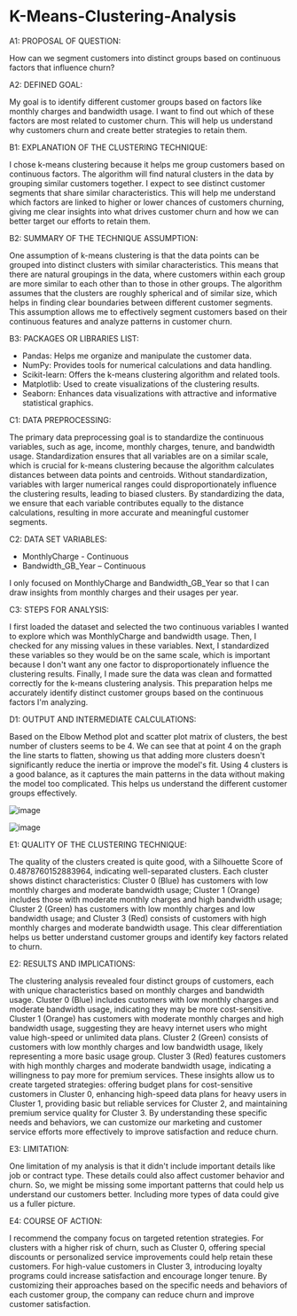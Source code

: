 # K-Means-Clustering-Analysis

A1: PROPOSAL OF QUESTION:

How can we segment customers into distinct groups based on continuous factors that influence churn?

A2: DEFINED GOAL:

My goal is to identify different customer groups based on factors like monthly charges and bandwidth usage. I want to find out which of these factors are most related to customer churn. This will help us understand why customers churn and create better strategies to retain them.
 
B1: EXPLANATION OF THE CLUSTERING TECHNIQUE:

I chose k-means clustering because it helps me group customers based on continuous factors. The algorithm will find natural clusters in the data by grouping similar customers together. I expect to see distinct customer segments that share similar characteristics. This will help me understand which factors are linked to higher or lower chances of customers churning, giving me clear insights into what drives customer churn and how we can better target our efforts to retain them.

B2: SUMMARY OF THE TECHNIQUE ASSUMPTION:

One assumption of k-means clustering is that the data points can be grouped into distinct clusters with similar characteristics. This means that there are natural groupings in the data, where customers within each group are more similar to each other than to those in other groups. The algorithm assumes that the clusters are roughly spherical and of similar size, which helps in finding clear boundaries between different customer segments. This assumption allows me to effectively segment customers based on their continuous features and analyze patterns in customer churn.

B3: PACKAGES OR LIBRARIES LIST:

- Pandas: Helps me organize and manipulate the customer data.
- NumPy: Provides tools for numerical calculations and data handling.
- Scikit-learn: Offers the k-means clustering algorithm and related tools.
- Matplotlib: Used to create visualizations of the clustering results.
- Seaborn: Enhances data visualizations with attractive and informative statistical graphics.
 
C1: DATA PREPROCESSING:

The primary data preprocessing goal is to standardize the continuous variables, such as age, income, monthly charges, tenure, and bandwidth usage. Standardization ensures that all variables are on a similar scale, which is crucial for k-means clustering because the algorithm calculates distances between data points and centroids. Without standardization, variables with larger numerical ranges could disproportionately influence the clustering results, leading to biased clusters. By standardizing the data, we ensure that each variable contributes equally to the distance calculations, resulting in more accurate and meaningful customer segments.

C2: DATA SET VARIABLES:

- MonthlyCharge - Continuous
- Bandwidth_GB_Year – Continuous
  
I only focused on MonthlyCharge and Bandwidth_GB_Year so that I can draw insights from monthly charges and their usages per year.

C3: STEPS FOR ANALYSIS:

I first loaded the dataset and selected the two continuous variables I wanted to explore which was MonthlyCharge and bandwidth usage. Then, I checked for any missing values in these variables. Next, I standardized these variables so they would be on the same scale, which is important because I don't want any one factor to disproportionately influence the clustering results. Finally, I made sure the data was clean and formatted correctly for the k-means clustering analysis. This preparation helps me accurately identify distinct customer groups based on the continuous factors I'm analyzing.

D1: OUTPUT AND INTERMEDIATE CALCULATIONS:

Based on the Elbow Method plot and scatter plot matrix of clusters, the best number of clusters seems to be 4. We can see that at point 4 on the graph the line starts to flatten, showing us that adding more clusters doesn't significantly reduce the inertia or improve the model's fit. Using 4 clusters is a good balance, as it captures the main patterns in the data without making the model too complicated. This helps us understand the different customer groups effectively.


![image](https://github.com/user-attachments/assets/73dba497-63e9-4304-858b-1e342e7e2753)


![image](https://github.com/user-attachments/assets/cffcf578-e989-449a-a968-411ea0f07dba)

E1: QUALITY OF THE CLUSTERING TECHNIQUE:

The quality of the clusters created is quite good, with a Silhouette Score of 0.4878760152883964, indicating well-separated clusters. Each cluster shows distinct characteristics: Cluster 0 (Blue) has customers with low monthly charges and moderate bandwidth usage; Cluster 1 (Orange) includes those with moderate monthly charges and high bandwidth usage; Cluster 2 (Green) has customers with low monthly charges and low bandwidth usage; and Cluster 3 (Red) consists of customers with high monthly charges and moderate bandwidth usage. This clear differentiation helps us better understand customer groups and identify key factors related to churn.


E2: RESULTS AND IMPLICATIONS:

The clustering analysis revealed four distinct groups of customers, each with unique characteristics based on monthly charges and bandwidth usage. Cluster 0 (Blue) includes customers with low monthly charges and moderate bandwidth usage, indicating they may be more cost-sensitive. Cluster 1 (Orange) has customers with moderate monthly charges and high bandwidth usage, suggesting they are heavy internet users who might value high-speed or unlimited data plans. Cluster 2 (Green) consists of customers with low monthly charges and low bandwidth usage, likely representing a more basic usage group. Cluster 3 (Red) features customers with high monthly charges and moderate bandwidth usage, indicating a willingness to pay more for premium services. These insights allow us to create targeted strategies: offering budget plans for cost-sensitive customers in Cluster 0, enhancing high-speed data plans for heavy users in Cluster 1, providing basic but reliable services for Cluster 2, and maintaining premium service quality for Cluster 3. By understanding these specific needs and behaviors, we can customize our marketing and customer service efforts more effectively to improve satisfaction and reduce churn.


E3: LIMITATION:

One limitation of my analysis is that it didn't include important details like job or contract type. These details could also affect customer behavior and churn. So, we might be missing some important patterns that could help us understand our customers better. Including more types of data could give us a fuller picture.


E4: COURSE OF ACTION:

I recommend the company focus on targeted retention strategies. For clusters with a higher risk of churn, such as Cluster 0, offering special discounts or personalized service improvements could help retain these customers. For high-value customers in Cluster 3, introducing loyalty programs could increase satisfaction and encourage longer tenure. By customizing their approaches based on the specific needs and behaviors of each customer group, the company can reduce churn and improve customer satisfaction.




























